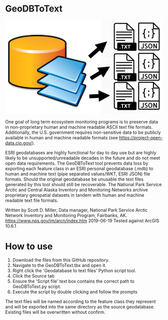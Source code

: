 # GeoDBToText
![GeoDBToText icon](GeoDBToText.png "Geodatabase to text files")

One goal of long term ecosystem monitoring programs is to preserve data in non-proprietary human and machine readable ASCII text file formats. Additionally, the U.S. government requires non-sensitive data to be publicly available in human and machine readable formats (see https://project-open-data.cio.gov/).

ESRI geodatabases are highly functional for day to day use but are highly likely to be unsupported/unreadable decades in the future and do not meet open data requirements. The GeoDBToText tool prevents data loss by exporting each feature class in an ESRI personal geodatabase (.mdb) to human and machine text (pipe separated values/WKT, ESRI JSON) file formats. Should the original geodatabase be unusable the text files generated by this tool should still be recoverable. The National Park Service Arctic and Central Alaska Inventory and Monitoring Networks archive proprietary geospatial datasets in tandem with human and machine readable text file formats.

Written by Scott D. Miller, Data manager, National Park Service Arctic Network Inventory and Monitoring Program, Fairbanks, AK.
https://www.nps.gov/im/arcn/index.htm
2019-06-19
Tested against ArcGIS 10.6.1

# How to use
1. Download the files from this GitHub repository.
2. Navigate to the GeoDBToText.tbx and open it.
3. Right click the 'Geodatabase to text files' Python script tool.
4. Click the Source tab
5. Ensure the 'Script file' text box contains the correct path to GeoDBToText.py script.
6. Execute the script by double clicking and follow the prompts

The text files will be named according to the feature class they represent and will be exported into the same directory as the source geodatabase. Existing files will be overwritten without confirm.
